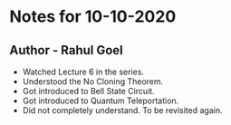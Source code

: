 # Notes for 10-10-2020
## Author - Rahul Goel

- Watched Lecture 6 in the series.
- Understood the No Cloning Theorem.
- Got introduced to Bell State Circuit.
- Got introduced to Quantum Teleportation.
- Did not completely understand. To be revisited again.
